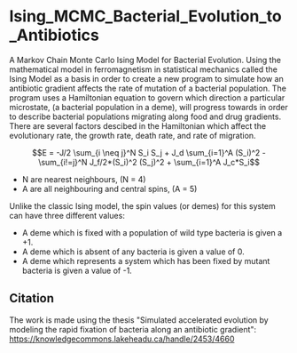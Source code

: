 # Ising_MCMC_Bacterial_Evolution_to_Antibiotics
A Markov Chain Monte Carlo Ising Model for Bacterial Evolution. Using the mathematical model in ferromagnetism in statistical mechanics called the Ising Model as a basis 
in order to create a new program to simulate how an antibiotic gradient affects the rate of mutation of a bacterial population.
The program uses a Hamiltonian equation to govern which direction a particular microstate, (a bacterial population in a deme), will progress towards 
in order to describe bacterial populations migrating along food and drug gradients.  There are several factors descibed in the Hamiltonian which affect the evolutionary 
rate, the growth rate, death rate, and rate of migration.

```math
E = -J/2 \sum_{i \neq j}^N S_i S_j + J_d \sum_{i=1}^A (S_i)^2 - \sum_{i!=j}^N J_f/2*(S_i)^2 (S_j)^2 + \sum_{i=1}^A J_c*S_i
```
- N are nearest neighbours, (N = 4)
- A are all neighbouring and central spins, (A = 5)

Unlike the classic Ising model, the spin values (or demes) for this system can have three different values:
- A deme which is fixed with a population of wild type bacteria is given a +1. 
- A deme which is absent of any bacteria is given a value of 0. 
- A deme which represents a system which has been fixed by mutant bacteria is given a value of -1.

## Citation
The work is made using the thesis "Simulated accelerated evolution by modeling the rapid fixation of bacteria along an antibiotic gradient":
https://knowledgecommons.lakeheadu.ca/handle/2453/4660
